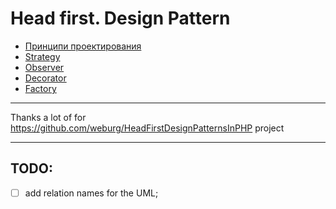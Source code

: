 # Head first. Design Pattern

- [Принципи проектирования](./documentation/1-design-principles.md)
- [Strategy](./documentation/2-strategy.md)
- [Observer](./documentation/3-observer.md)
- [Decorator](./documentation/4-decorator.md)
- [Factory](./documentation/5-factory.md)


--------------
Thanks a lot of for https://github.com/weburg/HeadFirstDesignPatternsInPHP project

--------------

## TODO:
- [ ] add relation names for the UML;
